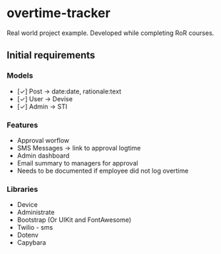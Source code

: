 # overtime-tracker

Real world project example. Developed while completing RoR courses.

## Initial requirements

### Models
- [✓] Post -> date:date, rationale:text
- [✓] User -> Devise
- [✓] Admin -> STI

### Features
- Approval worflow
- SMS Messages -> link to approval logtime
- Admin dashboard
- Email summary to managers for approval
- Needs to be documented if employee did not log overtime

### Libraries

- Device
- Administrate
- Bootstrap (Or UIKit and FontAwesome)
- Twilio - sms
- Dotenv
- Capybara
